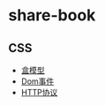 # share-book
## CSS
* [盒模型](/share/css/盒模型.md)
* [Dom事件](/share/css/Dom事件.md)
* [HTTP协议](/share/css/HTTP协议.md)
